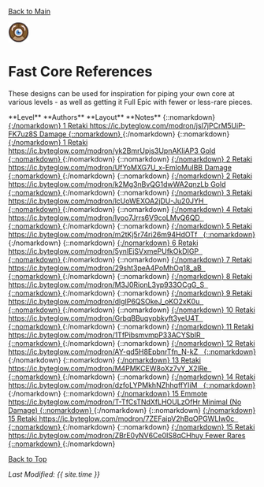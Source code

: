 [Back to Main](index.md)

![Fast Core](images/core_3_fast.png)

# Fast Core References

These designs can be used for inspiration for piping your own core at various levels - as well as getting it Full Epic with fewer or less-rare pieces.

<span class="modronColumn">
    <span class="modronRowShortHeader">
        <span class="modronLevel">
            **Level**
        </span>
        <span class="modronAuthors">
            **Authors**
        </span>
        <span class="modronLinkHeader">
            **Layout**
        </span>
        <span class="modronNote">
            **Notes**
        </span>
    </span>
{::nomarkdown}
    <a href="https://ic.byteglow.com/modron/jsI7jPCrM5UiP-FK7uz8S" target="_blank">
{:/nomarkdown}
    <span class="modronRowShort">
        <span class="modronLevel">
            1
        </span>
        <span class="modronAuthors">
            Retaki
        </span>
        <span class="modronLink">
            https://ic.byteglow.com/modron/jsI7jPCrM5UiP-FK7uz8S
        </span>
        <span class="modronNote">
            Damage
        </span>
    </span>
{::nomarkdown}
    </a>
{:/nomarkdown}
{::nomarkdown}
    <a href="https://ic.byteglow.com/modron/yk2BmrUpjs3UpnAKliAP3" target="_blank">
{:/nomarkdown}
    <span class="modronRowShort">
        <span class="modronLevel">
            1
        </span>
        <span class="modronAuthors">
            Retaki
        </span>
        <span class="modronLink">
            https://ic.byteglow.com/modron/yk2BmrUpjs3UpnAKliAP3
        </span>
        <span class="modronNote">
            Gold
        </span>
    </span>
{::nomarkdown}
    </a>
{:/nomarkdown}
{::nomarkdown}
    <a href="https://ic.byteglow.com/modron/UfYoMXG7U_x-EmIoMuIBB" target="_blank">
{:/nomarkdown}
    <span class="modronRowShort">
        <span class="modronLevel">
            2
        </span>
        <span class="modronAuthors">
            Retaki
        </span>
        <span class="modronLink">
            https://ic.byteglow.com/modron/UfYoMXG7U_x-EmIoMuIBB
        </span>
        <span class="modronNote">
            Damage
        </span>
    </span>
{::nomarkdown}
    </a>
{:/nomarkdown}
{::nomarkdown}
    <a href="https://ic.byteglow.com/modron/k2Mg3nBvQG1dwWA2qnzLb" target="_blank">
{:/nomarkdown}
    <span class="modronRowShort">
        <span class="modronLevel">
            2
        </span>
        <span class="modronAuthors">
            Retaki
        </span>
        <span class="modronLink">
            https://ic.byteglow.com/modron/k2Mg3nBvQG1dwWA2qnzLb
        </span>
        <span class="modronNote">
            Gold
        </span>
    </span>
{::nomarkdown}
    </a>
{:/nomarkdown}
{::nomarkdown}
    <a href="https://ic.byteglow.com/modron/lcUoWEXOA2jDU-Ju20JYH" target="_blank">
{:/nomarkdown}
    <span class="modronRowShort">
        <span class="modronLevel">
            3
        </span>
        <span class="modronAuthors">
            Retaki
        </span>
        <span class="modronLink">
            https://ic.byteglow.com/modron/lcUoWEXOA2jDU-Ju20JYH
        </span>
        <span class="modronNote">
            &nbsp;
        </span>
    </span>
{::nomarkdown}
    </a>
{:/nomarkdown}
{::nomarkdown}
    <a href="https://ic.byteglow.com/modron/Iyoo7Jrrs6V9coLMvQ6QD" target="_blank">
{:/nomarkdown}
    <span class="modronRowShort">
        <span class="modronLevel">
            4
        </span>
        <span class="modronAuthors">
            Retaki
        </span>
        <span class="modronLink">
            https://ic.byteglow.com/modron/Iyoo7Jrrs6V9coLMvQ6QD
        </span>
        <span class="modronNote">
            &nbsp;
        </span>
    </span>
{::nomarkdown}
    </a>
{:/nomarkdown}
{::nomarkdown}
    <a href="https://ic.byteglow.com/modron/m2tKj5r74ri26m94HdOTf" target="_blank">
{:/nomarkdown}
    <span class="modronRowShort">
        <span class="modronLevel">
            5
        </span>
        <span class="modronAuthors">
            Retaki
        </span>
        <span class="modronLink">
            https://ic.byteglow.com/modron/m2tKj5r74ri26m94HdOTf
        </span>
        <span class="modronNote">
            &nbsp;
        </span>
    </span>
{::nomarkdown}
    </a>
{:/nomarkdown}
{::nomarkdown}
    <a href="https://ic.byteglow.com/modron/5ynlEjSVxmePUfkOkDIGP" target="_blank">
{:/nomarkdown}
    <span class="modronRowShort">
        <span class="modronLevel">
            6
        </span>
        <span class="modronAuthors">
            Retaki
        </span>
        <span class="modronLink">
            https://ic.byteglow.com/modron/5ynlEjSVxmePUfkOkDIGP
        </span>
        <span class="modronNote">
            &nbsp;
        </span>
    </span>
{::nomarkdown}
    </a>
{:/nomarkdown}
{::nomarkdown}
    <a href="https://ic.byteglow.com/modron/29sht3peA4PoMhOq18_aB" target="_blank">
{:/nomarkdown}
    <span class="modronRowShort">
        <span class="modronLevel">
            7
        </span>
        <span class="modronAuthors">
            Retaki
        </span>
        <span class="modronLink">
            https://ic.byteglow.com/modron/29sht3peA4PoMhOq18_aB
        </span>
        <span class="modronNote">
            &nbsp;
        </span>
    </span>
{::nomarkdown}
    </a>
{:/nomarkdown}
{::nomarkdown}
    <a href="https://ic.byteglow.com/modron/M3J0RionL3yp933OCgG_S" target="_blank">
{:/nomarkdown}
    <span class="modronRowShort">
        <span class="modronLevel">
            8
        </span>
        <span class="modronAuthors">
            Retaki
        </span>
        <span class="modronLink">
            https://ic.byteglow.com/modron/M3J0RionL3yp933OCgG_S
        </span>
        <span class="modronNote">
            &nbsp;
        </span>
    </span>
{::nomarkdown}
    </a>
{:/nomarkdown}
{::nomarkdown}
    <a href="https://ic.byteglow.com/modron/dlgIP6QSOkeJ_oKO2xK0u" target="_blank">
{:/nomarkdown}
    <span class="modronRowShort">
        <span class="modronLevel">
            9
        </span>
        <span class="modronAuthors">
            Retaki
        </span>
        <span class="modronLink">
            https://ic.byteglow.com/modron/dlgIP6QSOkeJ_oKO2xK0u
        </span>
        <span class="modronNote">
            &nbsp;
        </span>
    </span>
{::nomarkdown}
    </a>
{:/nomarkdown}
{::nomarkdown}
    <a href="https://ic.byteglow.com/modron/GrbqBBuqypbkyft3yeU4T" target="_blank">
{:/nomarkdown}
    <span class="modronRowShort">
        <span class="modronLevel">
            10
        </span>
        <span class="modronAuthors">
            Retaki
        </span>
        <span class="modronLink">
            https://ic.byteglow.com/modron/GrbqBBuqypbkyft3yeU4T
        </span>
        <span class="modronNote">
            &nbsp;
        </span>
    </span>
{::nomarkdown}
    </a>
{:/nomarkdown}
{::nomarkdown}
    <a href="https://ic.byteglow.com/modron/1TfPibsmvmpP33ACYSbIR" target="_blank">
{:/nomarkdown}
    <span class="modronRowShort">
        <span class="modronLevel">
            11
        </span>
        <span class="modronAuthors">
            Retaki
        </span>
        <span class="modronLink">
            https://ic.byteglow.com/modron/1TfPibsmvmpP33ACYSbIR
        </span>
        <span class="modronNote">
            &nbsp;
        </span>
    </span>
{::nomarkdown}
    </a>
{:/nomarkdown}
{::nomarkdown}
    <a href="https://ic.byteglow.com/modron/AY-qd5H8EpbnrTfn_N-kZ" target="_blank">
{:/nomarkdown}
    <span class="modronRowShort">
        <span class="modronLevel">
            12
        </span>
        <span class="modronAuthors">
            Retaki
        </span>
        <span class="modronLink">
            https://ic.byteglow.com/modron/AY-qd5H8EpbnrTfn_N-kZ
        </span>
        <span class="modronNote">
            &nbsp;
        </span>
    </span>
{::nomarkdown}
    </a>
{:/nomarkdown}
{::nomarkdown}
    <a href="https://ic.byteglow.com/modron/M4PMKCEW8oXz7vY_X2lRe" target="_blank">
{:/nomarkdown}
    <span class="modronRowShort">
        <span class="modronLevel">
            13
        </span>
        <span class="modronAuthors">
            Retaki
        </span>
        <span class="modronLink">
            https://ic.byteglow.com/modron/M4PMKCEW8oXz7vY_X2lRe
        </span>
        <span class="modronNote">
            &nbsp;
        </span>
    </span>
{::nomarkdown}
    </a>
{:/nomarkdown}
{::nomarkdown}
    <a href="https://ic.byteglow.com/modron/dzfoLYPMkhNZhhqffYIiM" target="_blank">
{:/nomarkdown}
    <span class="modronRowShort">
        <span class="modronLevel">
            14
        </span>
        <span class="modronAuthors">
            Retaki
        </span>
        <span class="modronLink">
            https://ic.byteglow.com/modron/dzfoLYPMkhNZhhqffYIiM
        </span>
        <span class="modronNote">
            &nbsp;
        </span>
    </span>
{::nomarkdown}
    </a>
{:/nomarkdown}
{::nomarkdown}
    <a href="https://ic.byteglow.com/modron/T-TfCsTNdXfLHOULzOfHr" target="_blank">
{:/nomarkdown}
    <span class="modronRowShort">
        <span class="modronLevel">
            15
        </span>
        <span class="modronAuthors">
            Emmote
        </span>
        <span class="modronLink">
            https://ic.byteglow.com/modron/T-TfCsTNdXfLHOULzOfHr
        </span>
        <span class="modronNote">
            Minimal (No Damage)
        </span>
    </span>
{::nomarkdown}
    </a>
{:/nomarkdown}
{::nomarkdown}
    <a href="https://ic.byteglow.com/modron/7ZEFaipV2hBqOPGWLIw0c" target="_blank">
{:/nomarkdown}
    <span class="modronRowShort">
        <span class="modronLevel">
            15
        </span>
        <span class="modronAuthors">
            Retaki
        </span>
        <span class="modronLink">
            https://ic.byteglow.com/modron/7ZEFaipV2hBqOPGWLIw0c
        </span>
        <span class="modronNote">
            &nbsp;
        </span>
    </span>
{::nomarkdown}
    </a>
{:/nomarkdown}
{::nomarkdown}
    <a href="https://ic.byteglow.com/modron/ZBrE0yNV6Ce0IS8qCHhuy" target="_blank">
{:/nomarkdown}
    <span class="modronRowShort">
        <span class="modronLevel">
            15
        </span>
        <span class="modronAuthors">
            Retaki
        </span>
        <span class="modronLink">
            https://ic.byteglow.com/modron/ZBrE0yNV6Ce0IS8qCHhuy
        </span>
        <span class="modronNote">
            Fewer Rares
        </span>
    </span>
{::nomarkdown}
    </a>
{:/nomarkdown}
</span>

[Back to Top](#top)

*Last Modified: {{ site.time }}*